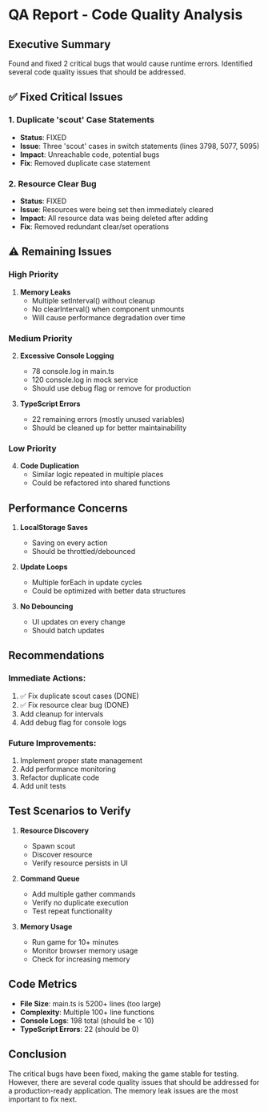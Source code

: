 # QA Report - Code Quality Analysis

## Executive Summary
Found and fixed 2 critical bugs that would cause runtime errors. Identified several code quality issues that should be addressed.

## ✅ Fixed Critical Issues

### 1. Duplicate 'scout' Case Statements
- **Status**: FIXED
- **Issue**: Three 'scout' cases in switch statements (lines 3798, 5077, 5095)
- **Impact**: Unreachable code, potential bugs
- **Fix**: Removed duplicate case statement

### 2. Resource Clear Bug
- **Status**: FIXED  
- **Issue**: Resources were being set then immediately cleared
- **Impact**: All resource data was being deleted after adding
- **Fix**: Removed redundant clear/set operations

## ⚠️ Remaining Issues

### High Priority
1. **Memory Leaks**
   - Multiple setInterval() without cleanup
   - No clearInterval() when component unmounts
   - Will cause performance degradation over time

### Medium Priority  
2. **Excessive Console Logging**
   - 78 console.log in main.ts
   - 120 console.log in mock service
   - Should use debug flag or remove for production

3. **TypeScript Errors**
   - 22 remaining errors (mostly unused variables)
   - Should be cleaned up for better maintainability

### Low Priority
4. **Code Duplication**
   - Similar logic repeated in multiple places
   - Could be refactored into shared functions

## Performance Concerns

1. **LocalStorage Saves**
   - Saving on every action
   - Should be throttled/debounced

2. **Update Loops**
   - Multiple forEach in update cycles
   - Could be optimized with better data structures

3. **No Debouncing**
   - UI updates on every change
   - Should batch updates

## Recommendations

### Immediate Actions:
1. ✅ Fix duplicate scout cases (DONE)
2. ✅ Fix resource clear bug (DONE)
3. Add cleanup for intervals
4. Add debug flag for console logs

### Future Improvements:
1. Implement proper state management
2. Add performance monitoring
3. Refactor duplicate code
4. Add unit tests

## Test Scenarios to Verify

1. **Resource Discovery**
   - Spawn scout
   - Discover resource
   - Verify resource persists in UI

2. **Command Queue**
   - Add multiple gather commands
   - Verify no duplicate execution
   - Test repeat functionality

3. **Memory Usage**
   - Run game for 10+ minutes
   - Monitor browser memory usage
   - Check for increasing memory

## Code Metrics

- **File Size**: main.ts is 5200+ lines (too large)
- **Complexity**: Multiple 100+ line functions
- **Console Logs**: 198 total (should be < 10)
- **TypeScript Errors**: 22 (should be 0)

## Conclusion

The critical bugs have been fixed, making the game stable for testing. However, there are several code quality issues that should be addressed for a production-ready application. The memory leak issues are the most important to fix next.